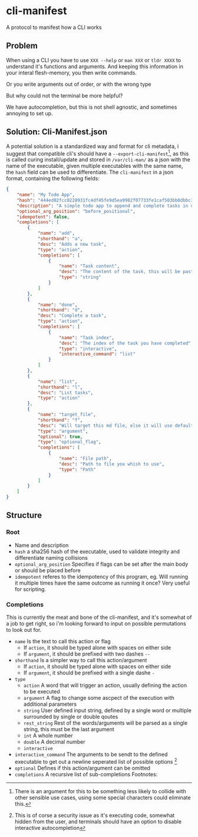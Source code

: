 # cli-manifest
A protocol to manifest how a CLI works

## Problem
When using a CLI you have to use `XXX --help` or `man XXX` or `tldr XXXX` to understand it's functions and arguments.
And keeping this information in your interal flesh-memory, you then write commands. 

Or you write arguments out of order, or with the wrong type

But why could not the terminal be more helpful?

We have autocompletion, but this is not shell agnostic, and sometimes annoying to set up.

## Solution: Cli-Manifest.json
A potential solution is a standardized way and format for cli metadata, i suggest that compatible cli's should have a `--export-cli-manifest`[^1], as this is called curing install/update and stored in `/var/cli-man/` as a json with the name of the executable, given multiple executables with the same name, the `hash` field can be used to differentiate.
The `cli-manifest` in a json format, containing the following fields:

```json
{
    "name": "My Todo App",
    "hash": "444ed02fcc0228931fc4df45fe9d5ea9982f07733fe1caf503bb8dbbc378fc46",
    "description": "A simple todo app to append and complete tasks in my Tasks.md",
    "optional_arg_position": "before_positional",
    "idempotent": false,
    "completions": [
        {
            "name": "add",
            "shorthand": "a",
            "desc": "Adds a new task",
            "type": "action",
            "completions": [
                {
                    "name": "Task content",
                    "desc": "The content of the task, this will be pasted into your markdown",
                    "type": "string"
                }
            ]
        },
        {
            "name": "done",
            "shorthand": "d",
            "desc": "Complete a task",
            "type": "action",
            "completions": [
                {
                    "name": "Task index",
                    "desc": "The index of the task you have completed",
                    "type": "interactive",
                    "interactive_command": "list"
                }
            ]
        },
        {
            "name": "list",
            "shorthand": "l",
            "desc": "List tasks",
            "type": "action"
        },
        {
            "name": "target_file",
            "shorthand": "f",
            "desc": "Will target this md file, else it will use default from env $MARKDOWN_TODO_TASK_FILE",
            "type": "argument",
            "optional": true,
            "type": "optional_flag",
            "completions": [
                {
                    "name": "File path",
                    "desc": "Path to file you whish to use",
                    "type": "Path"
                }
            ]
        }
    ]
}

```

## Structure
### Root
 - Name and description
 - `hash` a sha256 hash of the executable, used to validate integrity and differentiate naming collisions
 - `optional_arg_position` Specifies if flags can be set after the main body or should be placed before
 - `idempotent` referes to the idempotency of this program, eg. Will running it multiple times have the same outcome as running it once? Very useful for scripting.
### Completions
This is currently the meat and bone of the cli-manifest, and it's somewhat of a job to get right, so i'm looking forward to input on possible permutations to look out for.
 - `name` Is the text to call this action or flag 
   - If `action`, it should be typed alone with spaces on either side
   - If `argument`, it should be prefixed with two dashes `--` 
 - `shorthand` Is a simpler way to call this action/argument
   - If `action`, it should be typed alone with spaces on either side
   - If `argument`, it should be prefixed with a single dashe `-` 
 - `type`
   - `action` A word that will trigger an action, usually defining the action to be executed
   - `argument` A flag to change some ascpect of the execution with additional parameters
   - `string` User defined input string, defined by a single word or multiple surrounded by single or double qoutes
   - `rest_string` Rest of the words/arguments will be parsed as a single string, this must be the last argument
   - `int` A whole number 
   - `double` A decimal number
   - `interactive`
 - `interactive_command` The arguments to be sendt to the defined executable to get out a newline seperated list of possible options [^2]
 - `optional` Defines if this action/argument can be omitted
 - `completions` A recursive list of sub-completions
Footnotes:
[^1]: There is an argument for this to be something less likely to collide with other sensible use cases, using some special characters could eliminate this.
[^2]: This is of corse a security issue as it's executing code, somewhat hidden from the user, and terminals should have an option to disable interactive autocompletion
